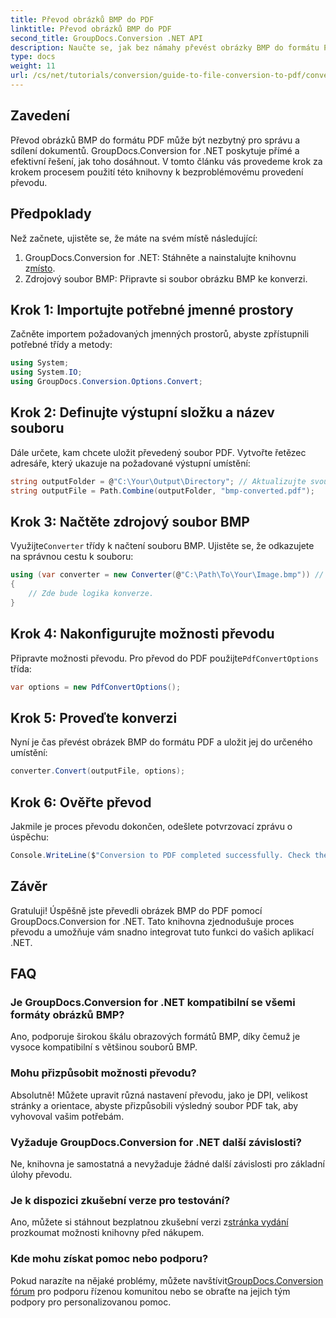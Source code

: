 ```yaml
---
title: Převod obrázků BMP do PDF
linktitle: Převod obrázků BMP do PDF
second_title: GroupDocs.Conversion .NET API
description: Naučte se, jak bez námahy převést obrázky BMP do formátu PDF pomocí GroupDocs.Conversion for .NET. Tento komplexní výukový program krok za krokem pokrývá předpoklady, práci se zdrojovými soubory a možnosti přizpůsobení.
type: docs
weight: 11
url: /cs/net/tutorials/conversion/guide-to-file-conversion-to-pdf/converting-bmp-to-pdf/
---
```

## Zavedení

Převod obrázků BMP do formátu PDF může být nezbytný pro správu a sdílení dokumentů. GroupDocs.Conversion for .NET poskytuje přímé a efektivní řešení, jak toho dosáhnout. V tomto článku vás provedeme krok za krokem procesem použití této knihovny k bezproblémovému provedení převodu.

## Předpoklady

Než začnete, ujistěte se, že máte na svém místě následující:

1.  GroupDocs.Conversion for .NET: Stáhněte a nainstalujte knihovnu z[místo](https://releases.groupdocs.com/conversion/net/).
2. Zdrojový soubor BMP: Připravte si soubor obrázku BMP ke konverzi.

## Krok 1: Importujte potřebné jmenné prostory

Začněte importem požadovaných jmenných prostorů, abyste zpřístupnili potřebné třídy a metody:

```csharp
using System;
using System.IO;
using GroupDocs.Conversion.Options.Convert;
```

## Krok 2: Definujte výstupní složku a název souboru

Dále určete, kam chcete uložit převedený soubor PDF. Vytvořte řetězec adresáře, který ukazuje na požadované výstupní umístění:

```csharp
string outputFolder = @"C:\Your\Output\Directory"; // Aktualizujte svou cestu k adresáři
string outputFile = Path.Combine(outputFolder, "bmp-converted.pdf");
```

## Krok 3: Načtěte zdrojový soubor BMP

 Využijte`Converter` třídy k načtení souboru BMP. Ujistěte se, že odkazujete na správnou cestu k souboru:

```csharp
using (var converter = new Converter(@"C:\Path\To\Your\Image.bmp")) // Aktualizujte pomocí cesty k souboru BMP
{
    // Zde bude logika konverze.
}
```

## Krok 4: Nakonfigurujte možnosti převodu

 Připravte možnosti převodu. Pro převod do PDF použijte`PdfConvertOptions` třída:

```csharp
var options = new PdfConvertOptions();
```

## Krok 5: Proveďte konverzi

Nyní je čas převést obrázek BMP do formátu PDF a uložit jej do určeného umístění:

```csharp
converter.Convert(outputFile, options);
```

## Krok 6: Ověřte převod

Jakmile je proces převodu dokončen, odešlete potvrzovací zprávu o úspěchu:

```csharp
Console.WriteLine($"Conversion to PDF completed successfully. Check the output in: {outputFolder}");
```

## Závěr

Gratuluji! Úspěšně jste převedli obrázek BMP do PDF pomocí GroupDocs.Conversion for .NET. Tato knihovna zjednodušuje proces převodu a umožňuje vám snadno integrovat tuto funkci do vašich aplikací .NET.

## FAQ

### Je GroupDocs.Conversion for .NET kompatibilní se všemi formáty obrázků BMP?

Ano, podporuje širokou škálu obrazových formátů BMP, díky čemuž je vysoce kompatibilní s většinou souborů BMP.

### Mohu přizpůsobit možnosti převodu?

Absolutně! Můžete upravit různá nastavení převodu, jako je DPI, velikost stránky a orientace, abyste přizpůsobili výsledný soubor PDF tak, aby vyhovoval vašim potřebám.

### Vyžaduje GroupDocs.Conversion for .NET další závislosti?

Ne, knihovna je samostatná a nevyžaduje žádné další závislosti pro základní úlohy převodu.

### Je k dispozici zkušební verze pro testování?

Ano, můžete si stáhnout bezplatnou zkušební verzi z[stránka vydání](https://releases.groupdocs.com/) prozkoumat možnosti knihovny před nákupem.

### Kde mohu získat pomoc nebo podporu?

 Pokud narazíte na nějaké problémy, můžete navštívit[GroupDocs.Conversion fórum](https://forum.groupdocs.com/c/conversion/11) pro podporu řízenou komunitou nebo se obraťte na jejich tým podpory pro personalizovanou pomoc.